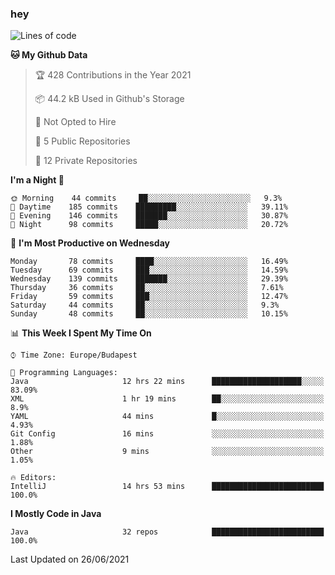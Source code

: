 ### hey

<!--START_SECTION:waka-->
![Lines of code](https://img.shields.io/badge/From%20Hello%20World%20I%27ve%20Written-48311%20lines%20of%20code-blue)

**🐱 My Github Data** 

> 🏆 428 Contributions in the Year 2021
 > 
> 📦 44.2 kB Used in Github's Storage 
 > 
> 🚫 Not Opted to Hire
 > 
> 📜 5 Public Repositories 
 > 
> 🔑 12 Private Repositories  
 > 
**I'm a Night 🦉** 

```text
🌞 Morning    44 commits     ██░░░░░░░░░░░░░░░░░░░░░░░   9.3% 
🌆 Daytime    185 commits    █████████░░░░░░░░░░░░░░░░   39.11% 
🌃 Evening    146 commits    ███████░░░░░░░░░░░░░░░░░░   30.87% 
🌙 Night      98 commits     █████░░░░░░░░░░░░░░░░░░░░   20.72%

```
📅 **I'm Most Productive on Wednesday** 

```text
Monday       78 commits     ████░░░░░░░░░░░░░░░░░░░░░   16.49% 
Tuesday      69 commits     ███░░░░░░░░░░░░░░░░░░░░░░   14.59% 
Wednesday    139 commits    ███████░░░░░░░░░░░░░░░░░░   29.39% 
Thursday     36 commits     ██░░░░░░░░░░░░░░░░░░░░░░░   7.61% 
Friday       59 commits     ███░░░░░░░░░░░░░░░░░░░░░░   12.47% 
Saturday     44 commits     ██░░░░░░░░░░░░░░░░░░░░░░░   9.3% 
Sunday       48 commits     ██░░░░░░░░░░░░░░░░░░░░░░░   10.15%

```


📊 **This Week I Spent My Time On** 

```text
⌚︎ Time Zone: Europe/Budapest

💬 Programming Languages: 
Java                     12 hrs 22 mins      ████████████████████░░░░░   83.09% 
XML                      1 hr 19 mins        ██░░░░░░░░░░░░░░░░░░░░░░░   8.9% 
YAML                     44 mins             █░░░░░░░░░░░░░░░░░░░░░░░░   4.93% 
Git Config               16 mins             ░░░░░░░░░░░░░░░░░░░░░░░░░   1.88% 
Other                    9 mins              ░░░░░░░░░░░░░░░░░░░░░░░░░   1.05%

🔥 Editors: 
IntelliJ                 14 hrs 53 mins      █████████████████████████   100.0%

```

**I Mostly Code in Java** 

```text
Java                     32 repos            █████████████████████████   100.0%

```



 Last Updated on 26/06/2021
<!--END_SECTION:waka-->
